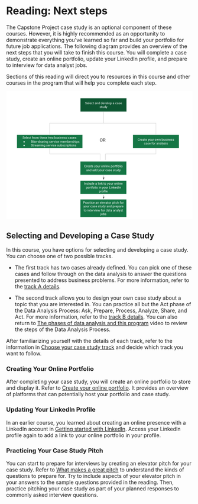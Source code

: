 # Reading: Next steps

The Capstone Project case study is an optional component of these courses. However, it is highly recommended as an opportunity to demonstrate everything you’ve learned so far and build your portfolio for future job applications. The following diagram provides an overview of the next steps that you will take to finish this course. You will complete a case study, create an online portfolio, update your LinkedIn profile, and prepare to interview for data analyst jobs.

Sections of this reading will direct you to resources in this course and other courses in the program that will help you complete each step.

![A Flow Chart for Developing a Case Study](./resources/img-3.png)

## Selecting and Developing a Case Study

In this course, you have options for selecting and developing a case study. You can choose one of two possible tracks.

- The first track has two cases already defined. You can pick one of these cases and follow through on the data analysis to answer the questions presented to address business problems. For more information, refer to the [track A details]().
  
- The second track allows you to design your own case study about a topic that you are interested in. You can practice all but the Act phase of the Data Analysis Process: Ask, Prepare, Process, Analyze, Share, and Act. For more information, refer to the [track B details](#). You can also return to [The phases of data analysis and this program](#) video to review the steps of the Data Analysis Process.

After familiarizing yourself with the details of each track, refer to the information in [Choose your case study track](#) and decide which track you want to follow.

### Creating Your Online Portfolio

After completing your case study, you will create an online portfolio to store and display it. Refer to [Create your online portfolio](#). It provides an overview of platforms that can potentially host your portfolio and case study.

### Updating Your LinkedIn Profile

In an earlier course, you learned about creating an online presence with a LinkedIn account in [Getting started with LinkedIn](#). Access your LinkedIn profile again to add a link to your online portfolio in your profile.

### Practicing Your Case Study Pitch

You can start to prepare for interviews by creating an elevator pitch for your case study. Refer to [What makes a great pitch](#) to understand the kinds of questions to prepare for. Try to include aspects of your elevator pitch in your answers to the sample questions provided in the reading. Then, practice pitching your case study as part of your planned responses to commonly asked interview questions.